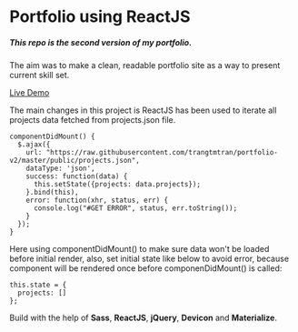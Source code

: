# Portfolio using ReactJS
##### This repo is the second version of my portfolio.
 The aim was to make a clean, readable portfolio site as a way to present current skill set.
 
 [Live Demo](https://trangtmtran.github.io/portfolio-v2)
 
 The main changes in this project is ReactJS has been used to iterate all projects data fetched from projects.json file.
```
componentDidMount() {
  $.ajax({
    url: "https://raw.githubusercontent.com/trangtmtran/portfolio-v2/master/public/projects.json",
    dataType: 'json',
    success: function(data) {
      this.setState({projects: data.projects});
    }.bind(this),
    error: function(xhr, status, err) {
      console.log("#GET ERROR", status, err.toString());
    }
  });
}
```
Here using componentDidMount() to make sure data won't be loaded before initial render, also, set initial state like below to avoid error, because component will be rendered once before componenDidMount() is called:
```
this.state = {
  projects: []
};
``` 

Build with the help of **Sass**, **ReactJS**, **jQuery**, **Devicon** and **Materialize**.
